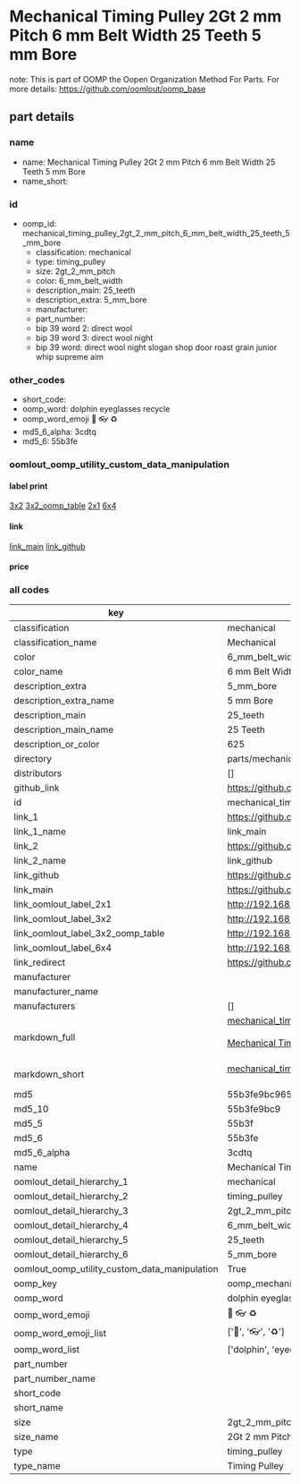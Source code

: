 # Mechanical Timing Pulley 2Gt 2 mm Pitch 6 mm Belt Width 25 Teeth 5 mm Bore  

note: This is part of OOMP the Oopen Organization Method For Parts. For more details: https://github.com/oomlout/oomp_base

##  part details
  







### name
* name: Mechanical Timing Pulley 2Gt 2 mm Pitch 6 mm Belt Width 25 Teeth 5 mm Bore
* name_short: 
### id
* oomp_id: mechanical_timing_pulley_2gt_2_mm_pitch_6_mm_belt_width_25_teeth_5_mm_bore
  * classification: mechanical
  * type: timing_pulley
  * size: 2gt_2_mm_pitch
  * color: 6_mm_belt_width
  * description_main: 25_teeth
  * description_extra: 5_mm_bore
  * manufacturer: 
  * part_number: 
  * bip 39 word 2: direct wool
  * bip 39 word 3: direct wool night
  * bip 39 word: direct wool night slogan shop door roast grain junior whip supreme aim

### other_codes
* short_code: 
* oomp_word: dolphin eyeglasses recycle
* oomp_word_emoji :dolphin: :eyeglasses: :recycle:
* md5_6_alpha: 3cdtq
* md5_6: 55b3fe






### oomlout_oomp_utility_custom_data_manipulation
#### label print
[3x2](http://192.168.1.245:1112/?label=oomp%203cdtq)
[3x2_oomp_table](http://192.168.1.108:1112/?label=oomp%203cdtq)
[2x1](http://192.168.1.242:1112/?label=oomp%203cdtq)
[6x4](http://192.168.1.55:1112/?label=oomp%203cdtq)    

#### link

[link_main](https://github.com/oomlout/oomlout_oomp_version_1_messy/tree/main/parts/mechanical_timing_pulley_2gt_2_mm_pitch_6_mm_belt_width_25_teeth_5_mm_bore) [link_github](https://github.com/oomlout/oomlout_oomp_version_1_messy/tree/main/parts/mechanical_timing_pulley_2gt_2_mm_pitch_6_mm_belt_width_25_teeth_5_mm_bore)                             

#### price







### all codes 
| key | value |  
| --- | --- |  
| classification | mechanical |  
| classification_name | Mechanical |  
| color | 6_mm_belt_width |  
| color_name | 6 mm Belt Width |  
| description_extra | 5_mm_bore |  
| description_extra_name | 5 mm Bore |  
| description_main | 25_teeth |  
| description_main_name | 25 Teeth |  
| description_or_color | 625 |  
| directory | parts/mechanical_timing_pulley_2gt_2_mm_pitch_6_mm_belt_width_25_teeth_5_mm_bore |  
| distributors | [] |  
| github_link | https://github.com/oomlout/oomlout_oomp_part_src/tree/main/parts/mechanical_timing_pulley_2gt_2_mm_pitch_6_mm_belt_width_25_teeth_5_mm_bore |  
| id | mechanical_timing_pulley_2gt_2_mm_pitch_6_mm_belt_width_25_teeth_5_mm_bore |  
| link_1 | https://github.com/oomlout/oomlout_oomp_version_1_messy/tree/main/parts/mechanical_timing_pulley_2gt_2_mm_pitch_6_mm_belt_width_25_teeth_5_mm_bore |  
| link_1_name | link_main |  
| link_2 | https://github.com/oomlout/oomlout_oomp_version_1_messy/tree/main/parts/mechanical_timing_pulley_2gt_2_mm_pitch_6_mm_belt_width_25_teeth_5_mm_bore |  
| link_2_name | link_github |  
| link_github | https://github.com/oomlout/oomlout_oomp_version_1_messy/tree/main/parts/mechanical_timing_pulley_2gt_2_mm_pitch_6_mm_belt_width_25_teeth_5_mm_bore |  
| link_main | https://github.com/oomlout/oomlout_oomp_version_1_messy/tree/main/parts/mechanical_timing_pulley_2gt_2_mm_pitch_6_mm_belt_width_25_teeth_5_mm_bore |  
| link_oomlout_label_2x1 | http://192.168.1.242:1112/?label=oomp%203cdtq |  
| link_oomlout_label_3x2 | http://192.168.1.245:1112/?label=oomp%203cdtq |  
| link_oomlout_label_3x2_oomp_table | http://192.168.1.108:1112/?label=oomp%203cdtq |  
| link_oomlout_label_6x4 | http://192.168.1.55:1112/?label=oomp%203cdtq |  
| link_redirect | https://github.com/oomlout/oomlout_oomp_version_1_messy/tree/main/parts/mechanical_timing_pulley_2gt_2_mm_pitch_6_mm_belt_width_25_teeth_5_mm_bore |  
| manufacturer |  |  
| manufacturer_name |  |  
| manufacturers | [] |  
| markdown_full | [mechanical_timing_pulley_2gt_2_mm_pitch_6_mm_belt_width_25_teeth_5_mm_bore](none)<br>[](none)<br>[Mechanical Timing Pulley 2Gt 2 Mm Pitch 6 Mm Belt Width 25 Teeth 5 Mm Bore](none)<br><br> |  
| markdown_short | [mechanical_timing_pulley_2gt_2_mm_pitch_6_mm_belt_width_25_teeth_5_mm_bore](none)<br><br> |  
| md5 | 55b3fe9bc965976105e35cbf2b3f51f4 |  
| md5_10 | 55b3fe9bc9 |  
| md5_5 | 55b3f |  
| md5_6 | 55b3fe |  
| md5_6_alpha | 3cdtq |  
| name | Mechanical Timing Pulley 2Gt 2 mm Pitch 6 mm Belt Width 25 Teeth 5 mm Bore |  
| oomlout_detail_hierarchy_1 | mechanical |  
| oomlout_detail_hierarchy_2 | timing_pulley |  
| oomlout_detail_hierarchy_3 | 2gt_2_mm_pitch |  
| oomlout_detail_hierarchy_4 | 6_mm_belt_width |  
| oomlout_detail_hierarchy_5 | 25_teeth |  
| oomlout_detail_hierarchy_6 | 5_mm_bore |  
| oomlout_oomp_utility_custom_data_manipulation | True |  
| oomp_key | oomp_mechanical_timing_pulley_2gt_2_mm_pitch_6_mm_belt_width_25_teeth_5_mm_bore |  
| oomp_word | dolphin eyeglasses recycle |  
| oomp_word_emoji | :dolphin: :eyeglasses: :recycle: |  
| oomp_word_emoji_list | [':dolphin:', ':eyeglasses:', ':recycle:'] |  
| oomp_word_list | ['dolphin', 'eyeglasses', 'recycle'] |  
| part_number |  |  
| part_number_name |  |  
| short_code |  |  
| short_name |  |  
| size | 2gt_2_mm_pitch |  
| size_name | 2Gt 2 mm Pitch |  
| type | timing_pulley |  
| type_name | Timing Pulley |  

